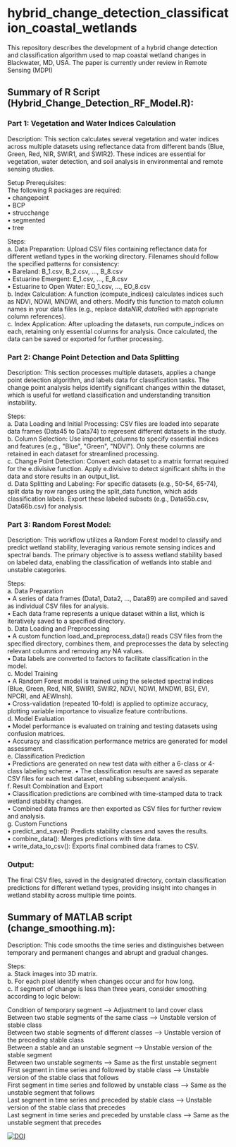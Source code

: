 # hybrid_change_detection_classification_coastal_wetlands
This repository describes the development of a hybrid change detection and classification algorithm used to map coastal wetland changes in Blackwater, MD, USA. The paper is currently under review in Remote Sensing (MDPI)

## Summary of R Script (Hybrid_Change_Detection_RF_Model.R):

### Part 1: Vegetation and Water Indices Calculation
Description: This section calculates several vegetation and water indices across multiple datasets using reflectance data from different bands (Blue, Green, Red, NIR, SWIR1, and SWIR2). These indices are essential for vegetation, water detection, and soil analysis in environmental and remote sensing studies.

Setup Prerequisites:\
The following R packages are required:\
  •	changepoint\
  •	BCP\
  •	strucchange\
  •	segmented\
  •	tree

Steps:\
a.	Data Preparation: Upload CSV files containing reflectance data for different wetland types in the working directory. Filenames should follow the specified patterns for consistency:\
   •	Bareland: B_1.csv, B_2.csv, ..., B_8.csv\
   •	Estuarine Emergent: E_1.csv, ..., E_8.csv\
   •	Estuarine to Open Water: EO_1.csv, ..., EO_8.csv\
b.	Index Calculation: A function (compute_indices) calculates indices such as NDVI, NDWI, MNDWI, and others. Modify this function to match column names in your data files (e.g., replace data$NIR, data$Red with appropriate column references).\
c.	Index Application: After uploading the datasets, run compute_indices on each, retaining only essential columns for analysis. Once calculated, the data can be saved or exported for further processing.


### Part 2: Change Point Detection and Data Splitting
Description: This section processes multiple datasets, applies a change point detection algorithm, and labels data for classification tasks. The change point analysis helps identify significant changes within the dataset, which is useful for wetland classification and understanding transition instability.

Steps:\
a. Data Loading and Initial Processing: CSV files are loaded into separate data frames (Data45 to Data74) to represent different datasets in the study.\
b. Column Selection: Use important_columns to specify essential indices and features (e.g., "Blue", "Green", "NDVI"). Only these columns are retained in each dataset for streamlined processing.\
c. Change Point Detection: Convert each dataset to a matrix format required for the e.divisive function. Apply e.divisive to detect significant shifts in the data and store results in an output_list.\
d. Data Splitting and Labeling: For specific datasets (e.g., 50-54, 65-74), split data by row ranges using the split_data function, which adds classification labels. Export these labeled subsets (e.g., Data65b.csv, Data66b.csv) for analysis.

### Part 3: Random Forest Model:
Description: This workflow utilizes a Random Forest model to classify and predict wetland stability, leveraging various remote sensing indices and spectral bands. The primary objective is to assess wetland stability based on labeled data, enabling the classification of wetlands into stable and unstable categories.

Steps:\
a. Data Preparation\
   •	A series of data frames (Data1, Data2, …, Data89) are compiled and saved as individual CSV files for analysis.\
   •	Each data frame represents a unique dataset within a list, which is iteratively saved to a specified directory.\
b. Data Loading and Preprocessing\
   •	A custom function load_and_preprocess_data() reads CSV files from the specified directory, combines them, and preprocesses the data by selecting relevant columns and removing any NA values.\
   •	Data labels are converted to factors to facilitate classification in the model.\
c. Model Training\
   •	A Random Forest model is trained using the selected spectral indices (Blue, Green, Red, NIR, SWIR1, SWIR2, NDVI, NDWI, MNDWI, BSI, EVI, NPCRI, and AEWInsh).\
   •	Cross-validation (repeated 10-fold) is applied to optimize accuracy, plotting variable importance to visualize feature contributions.\
d. Model Evaluation\
   •	Model performance is evaluated on training and testing datasets using confusion matrices.\
   •	Accuracy and classification performance metrics are generated for model assessment.\
e. Classification Prediction\
   •	Predictions are generated on new test data with either a 6-class or 4-class labeling scheme.
   •	The classification results are saved as separate CSV files for each test dataset, enabling subsequent analysis.\
f. Result Combination and Export\
   •	Classification predictions are combined with time-stamped data to track wetland stability changes.\
   •	Combined data frames are then exported as CSV files for further review and analysis.\
g. Custom Functions\
   •	predict_and_save(): Predicts stability classes and saves the results.\
   •	combine_data(): Merges predictions with time data.\
   •	write_data_to_csv(): Exports final combined data frames to CSV.

### Output:
The final CSV files, saved in the designated directory, contain classification predictions for different wetland types, providing insight into changes in wetland stability across multiple time points.

## Summary of MATLAB script (change_smoothing.m):
Description: This code smooths the time series and distinguishes between temporary and permanent changes and abrupt and gradual changes. 

Steps:\
a. Stack images into 3D matrix.\
b. For each pixel identify when changes occur and for how long.\
c. If segment of change is less than three years, consider smoothing according to logic below:

Condition of temporary segment	--> Adjustment to land cover class\
Between two stable segments of the same class	--> Unstable version of stable class\
Between two stable segments of different classes	--> Unstable version of the preceding stable class\
Between a stable and an unstable segment	--> Unstable version of the stable segment\
Between two unstable segments --> 	Same as the first unstable segment\
First segment in time series and followed by stable class --> 	Unstable version of the stable class that follows\
First segment in time series and followed by unstable class --> 	Same as the unstable segment that follows\
Last segment in time series and preceded by stable class	--> Unstable version of the stable class that precedes\
Last segment in time series and preceded by unstable class --> 	Same as the unstable segment that precedes

[![DOI](https://zenodo.org/badge/DOI/10.5281/zenodo.14064109.svg)](https://doi.org/10.5281/zenodo.14064109)
